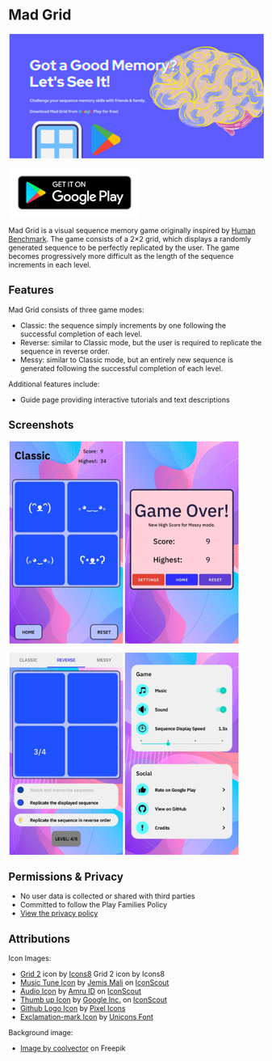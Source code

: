 # Mad Grid

[<img src="/readme/feature_graphic.png" align="center" hspace="2" vspace="2">](/readme/feature_graphic.png)

[<img src="/readme/download-google-play.png" align="center" height="100" hspace="2" vspace="2">](https://play.google.com/store/apps/details?id=com.barbodh.madgrid)

Mad Grid is a visual sequence memory game originally inspired by [Human Benchmark](https://humanbenchmark.com/).
The game consists of a 2×2 grid, which displays a randomly generated sequence to be perfectly replicated by the user.
The game becomes progressively more difficult as the length of the sequence increments in each level.

## Features

Mad Grid consists of three game modes:
- Classic: the sequence simply increments by one following the successful completion of each level.
- Reverse: similar to Classic mode, but the user is required to replicate the sequence in reverse order.
- Messy: similar to Classic mode, but an entirely new sequence is generated following the successful completion of each level.

Additional features include:
- Guide page providing interactive tutorials and text descriptions

## Screenshots

[<img src="/readme/screenshot_game.png" align="left" height="400" hspace="2" vspace="2">](/readme/screenshot_game.png)

[<img src="/readme/screenshot_game_over.png" align="center" height="400" hspace="2" vspace="2">](/readme/screenshot_game_over.png)

[<img src="/readme/screenshot_guide_interactive.png" align="left" height="400" hspace="2" vspace="2">](/readme/screenshot_guide_interactive.png)

[<img src="/readme/screenshot_settings.png" align="center" height="400" hspace="2" vspace="2">](/readme/screenshot_settings.png)

## Permissions & Privacy

- No user data is collected or shared with third parties
- Committed to follow the Play Families Policy
- [View the privacy policy](https://docs.google.com/document/d/1-qVeFzSzqA19hRMiAFFgTnQijST0gRvmsE4xV035dKk/edit)

## Attributions

Icon Images:
- <a target="_blank" href="https://icons8.com/icon/16GEnHnaaLPk/grid-2">Grid 2</a> icon by <a target="_blank" href="https://icons8.com">Icons8</a> Grid 2 icon by Icons8
- <a href="https://iconscout.com/icons/music-tune" target="_blank">Music Tune Icon</a> by <a href="https://iconscout.com/contributors/jemismali">Jemis Mali</a> on <a href="https://iconscout.com">IconScout</a>
- <a href="https://iconscout.com/icons/audio" target="_blank">Audio Icon</a> by <a href="https://iconscout.com/contributors/AmruID">Amru ID</a> on <a href="https://iconscout.com">IconScout</a>
- <a href="https://iconscout.com/icons/thumb-up" target="_blank">Thumb up Icon</a> by <a href="https://iconscout.com/contributors/google-inc">Google Inc.</a> on <a href="https://iconscout.com">IconScout</a>
- <a href="https://iconscout.com/icons/github" target="_blank">Github Logo Icon</a> by <a href="https://iconscout.com/contributors/pixel-icons" target="_blank">Pixel Icons</a>
- <a href="https://iconscout.com/icons/exclamation-mark" target="_blank">Exclamation-mark Icon</a> by <a href="https://iconscout.com/contributors/unicons" target="_blank">Unicons Font</a>

Background image:
- <a href="https://www.freepik.com/free-vector/mobile-wallpaper-with-fluid-shapes_4954397.htm#page=2&position=10&from_view=author">Image by coolvector</a> on Freepik